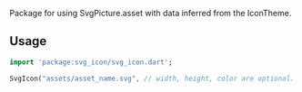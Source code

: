 <!-- 
This README describes the package. If you publish this package to pub.dev,
this README's contents appear on the landing page for your package.

For information about how to write a good package README, see the guide for
[writing package pages](https://dart.dev/guides/libraries/writing-package-pages). 

For general information about developing packages, see the Dart guide for
[creating packages](https://dart.dev/guides/libraries/create-library-packages)
and the Flutter guide for
[developing packages and plugins](https://flutter.dev/developing-packages). 
-->

Package for using SvgPicture.asset with data inferred from the IconTheme.

## Usage

```dart
import 'package:svg_icon/svg_icon.dart';

SvgIcon("assets/asset_name.svg", // width, height, color are optional. if you don't set them, they will be inferred from the icontheme)
```

